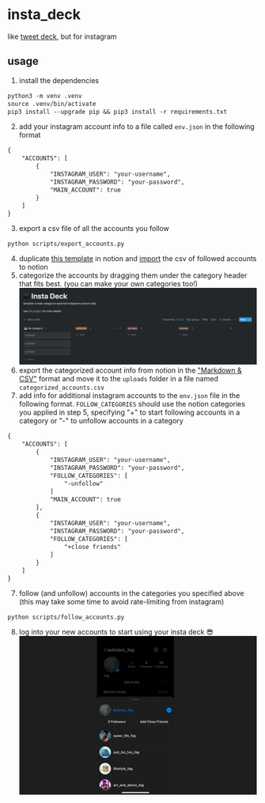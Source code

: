 # insta_deck
like [tweet deck](https://tweetdeck.twitter.com/), but for instagram

## usage
1. install the dependencies
```
python3 -m venv .venv
source .venv/bin/activate
pip3 install --upgrade pip && pip3 install -r requirements.txt
```
2. add your instagram account info to a file called `env.json` in the following format
```
{
    "ACCOUNTS": [
        {
            "INSTAGRAM_USER": "your-username",
            "INSTAGRAM_PASSWORD": "your-password",
            "MAIN_ACCOUNT": true
        }
    ]
}
```
3. export a csv file of all the accounts you follow
```
python scripts/export_accounts.py
```
4. duplicate [this template](https://www.notion.so/tngzng/5756d62703454f519107423dafbe0925?v=f3d0284f90ff4c53af4d1c7ac420fcbf) in notion and [import](https://www.notion.so/Import-data-into-Notion-18c37b470e8941789548b68049af750b) the csv of followed accounts to notion 
5. categorize the accounts by dragging them under the category header that fits best. (you can make your own categories too!)
![notion board](docs/notion-template.png)
7. export the categorized account info from notion in the ["Markdown & CSV"](https://www.notion.so/help/export-your-content) format and move it to the `uploads` folder in a file named `categorized_accounts.csv`
8. add info for additional instagram accounts to the `env.json` file in the following format. `FOLLOW_CATEGORIES` should use the notion categories you applied in step 5, specifying "+" to start following accounts in a category or "-" to unfollow accounts in a category
```
{
    "ACCOUNTS": [
        {
            "INSTAGRAM_USER": "your-username",
            "INSTAGRAM_PASSWORD": "your-password",
            "FOLLOW_CATEGORIES": [
                "-unfollow"
            ]
            "MAIN_ACCOUNT": true
        },
        {
            "INSTAGRAM_USER": "your-username",
            "INSTAGRAM_PASSWORD": "your-password",
            "FOLLOW_CATEGORIES": [
                "+close friends"
            ]
        }
    ]
}
```
7. follow (and unfollow) accounts in the categories you specified above (this may take some time to avoid rate-limiting from instagram)
```
python scripts/follow_accounts.py
```
8. log into your new accounts to start using your insta deck 😎
![screenshot](docs/insta-deck-wide.png)

